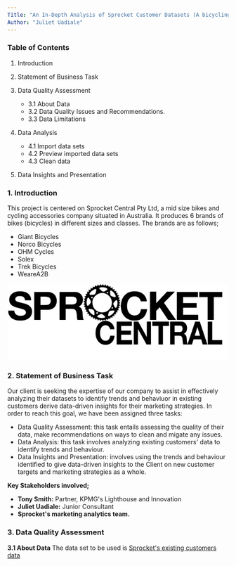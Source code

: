 ```yaml
---
Title: "An In-Depth Analysis of Sprocket Customer Datasets (A bicycling company)"
Author: "Juliet Uadiale"
---
```





### **Table of Contents**



 1. Introduction
    
 2. Statement of Business Task

 3. Data Quality Assessment
      + 3.1 About Data
      + 3.2 Data Quality Issues and Recommendations.
      + 3.3 Data Limitations
      
 4. Data Analysis
       + 4.1 Import data sets
       + 4.2 Preview imported data sets 
       + 4.3 Clean data    

 5. Data Insights and Presentation
    

### **1.   Introduction** 
This project is centered on Sprocket Central Pty Ltd, a mid size bikes and cycling accessories company situated in Australia. It produces 6 brands of bikes (bicycles) in different sizes and classes. The brands are as follows;

- Giant Bicycles
- Norco Bicycles
- OHM Cycles
- Solex
- Trek Bicycles
- WeareA2B

![Sprocket Logo](./sprocket_central_logo.png)


### **2.   Statement of Business Task** 
Our client is seeking the expertise of our company to assist in effectively analyzing their datasets to identify trends and behaviuor in existing customers derive data-driven insights for their marketing strategies. In order to reach this goal, we have been assigned three tasks:

- Data Quality Assessment: this task entails assessing the quality of their data, make recommendations on ways to clean and migate any issues.
- Data Analysis: this task involves analyzing existing customers' data to identify trends and behaviour.
- Data Insights and Presentation: involves using the trends and behaviour identified to give data-driven insights to the Client on new customer targets and marketing strategies as a whole.

**Key Stakeholders involved;** 

 - **Tony Smith:** Partner, KPMG's Lighthouse and Innovation
 - **Juliet Uadiale:** Junior Consultant
 - **Sprocket's marketing analytics team.**


### **3.   Data Quality Assessment**

**3.1 About Data**
The data set to be used is [Sprocket's existing customers data](https://cdnassets.theforage.com/vinternship_modules/kpmg_data_analytics/KPMG_VI_New_raw_data_update_final.xlsx)




